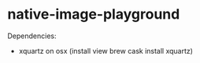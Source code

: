 native-image-playground
=======================

Dependencies:
* xquartz on osx (install view brew cask install xquartz)
